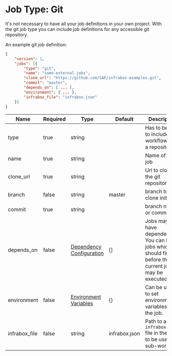 # Job Type: Git
It's not necessary to have all your job definitions in your own project. With the git job type you can include job definitions for any accessible git repository.

An example git job definition:
```json
{
    "version": 1,
    "jobs": [{
        "type": "git",
        "name": "some-external-jobs",
        "clone_url": "https://github.com/SAP/infrabox-examples.git",
        "commit": "master",
        "depends_on": [ ... ],
        "environment": { ... },
        "infrabox_file": "infrabox.json"
    }]
}
```

| Name | Required | Type | Default | Description |
|------|----------|------|---------|-------------|
|type|true|string||Has to be "git" to include a workflow from a repository|
|name|true|string||Name of the job|
|clone_url|true|string||Url to clone the git repository|
|branch|false|string|master|branch to clone initially
|commit|true|string||branch name or commit sha|
|depends_on|false|[Dependency Configuration](/docs/job/dependencies.md)|[]|Jobs may have dependencies. You can list all jobs which should finish before the current job may be executed.|
|environment|false|[Environment Variables](/docs/job/env_vars.md)|{}|Can be used to set environment variables for the job.|
|infrabox_file|false|string|infrabox.json|Path to an `infrabox.json` file in the repo to be used as sub-workflow|
